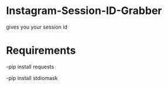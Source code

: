 # Instagram-Session-ID-Grabber
gives you your session id
# Requirements
 -pip install requests
 
 -pip install stdiomask
